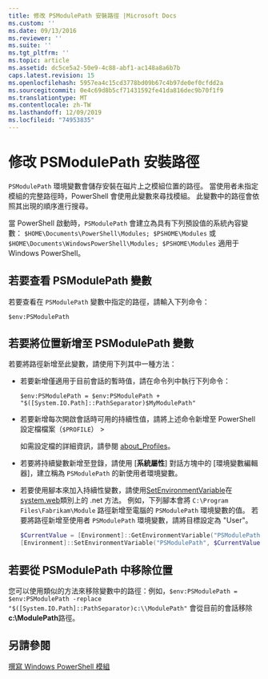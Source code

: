 ```yaml
---
title: 修改 PSModulePath 安裝路徑 |Microsoft Docs
ms.custom: ''
ms.date: 09/13/2016
ms.reviewer: ''
ms.suite: ''
ms.tgt_pltfrm: ''
ms.topic: article
ms.assetid: dc5ce5a2-50e9-4c88-abf1-ac148a8a6b7b
caps.latest.revision: 15
ms.openlocfilehash: 5957ea4c15cd3778bd09b67c4b97de0ef0cfdd2a
ms.sourcegitcommit: 0e4c69d8b5cf71431592fe41da816dec9b70f1f9
ms.translationtype: MT
ms.contentlocale: zh-TW
ms.lasthandoff: 12/09/2019
ms.locfileid: "74953835"
---
```

# <a name="modifying-the-psmodulepath-installation-path"></a>修改 PSModulePath 安裝路徑

`PSModulePath` 環境變數會儲存安裝在磁片上之模組位置的路徑。 當使用者未指定模組的完整路徑時，PowerShell 會使用此變數來尋找模組。 此變數中的路徑會依照其出現的順序進行搜尋。

當 PowerShell 啟動時，`PSModulePath` 會建立為具有下列預設值的系統內容變數： `$HOME\Documents\PowerShell\Modules; $PSHOME\Modules` 或 `$HOME\Documents\WindowsPowerShell\Modules; $PSHOME\Modules` 適用于 Windows PowerShell。

## <a name="to-view-the-psmodulepath-variable"></a>若要查看 PSModulePath 變數

若要查看在 `PSModulePath` 變數中指定的路徑，請輸入下列命令：

`$env:PSModulePath`

## <a name="to-add-locations-to-the-psmodulepath-variable"></a>若要將位置新增至 PSModulePath 變數

若要將路徑新增至此變數，請使用下列其中一種方法：

- 若要新增僅適用于目前會話的暫時值，請在命令列中執行下列命令：

  `$env:PSModulePath = $env:PSModulePath + "$([System.IO.Path]::PathSeparator)$MyModulePath"`

- 若要新增每次開啟會話時可用的持續性值，請將上述命令新增至 PowerShell 設定檔檔案（`$PROFILE`） >

  如需設定檔的詳細資訊，請參閱 [about_Profiles](/powershell/module/microsoft.powershell.core/about/about_profiles)。

- 若要將持續變數新增至登錄，請使用 [**系統屬性**] 對話方塊中的 [環境變數編輯器]，建立稱為 `PSModulePath` 的新使用者環境變數。

- 若要使用腳本來加入持續性變數，請使用[SetEnvironmentVariable](https://docs.microsoft.com/dotnet/api/system.environment.setenvironmentvariable)在[system.web](https://docs.microsoft.com/dotnet/api/system.environment)類別上的 .net 方法。 例如，下列腳本會將 `C:\Program Files\Fabrikam\Module` 路徑新增至電腦的 `PSModulePath` 環境變數的值。 若要將路徑新增至使用者 `PSModulePath` 環境變數，請將目標設定為 "User"。

  ```powershell
  $CurrentValue = [Environment]::GetEnvironmentVariable("PSModulePath", "Machine")
  [Environment]::SetEnvironmentVariable("PSModulePath", $CurrentValue + [System.IO.Path]::PathSeparator + "C:\Program Files\Fabrikam\Modules", "Machine")

  ```

## <a name="to-remove-locations-from-the-psmodulepath"></a>若要從 PSModulePath 中移除位置

您可以使用類似的方法來移除變數中的路徑：例如，`$env:PSModulePath = $env:PSModulePath -replace "$([System.IO.Path]::PathSeparator)c:\\ModulePath"` 會從目前的會話移除**c:\ModulePath**路徑。

## <a name="see-also"></a>另請參閱

[撰寫 Windows PowerShell 模組](./writing-a-windows-powershell-module.md)
